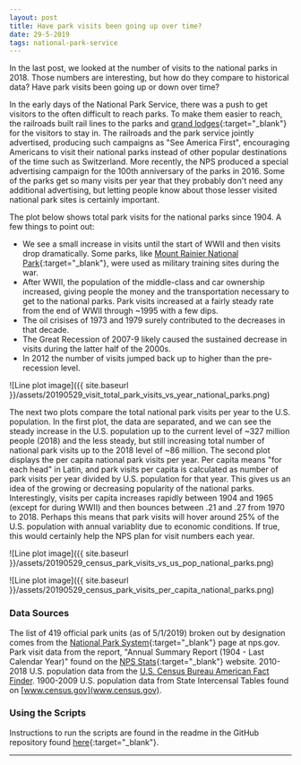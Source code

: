 ```yaml
---
layout: post
title: Have park visits been going up over time?
date: 29-5-2019
tags: national-park-service
---
```


In the last post, we looked at the number of visits to the national parks in 2018. Those numbers are interesting, but how do they compare to historical data? Have park visits been going up or down over time?

In the early days of the National Park Service, there was a push to get visitors to the often difficult to reach parks. To make them easier to reach, the railroads built rail lines to the parks and [grand lodges](https://en.wikipedia.org/wiki/Glacier_Park_Lodge){:target="_blank"} for the visitors to stay in. The railroads and the park service jointly advertised, producing such campaigns as "See America First", encouraging Americans to visit their national parks instead of other popular destinations of the time such as Switzerland. More recently, the NPS produced a special advertising campaign for the 100th anniversary of the parks in 2016. Some of the parks get so many visits per year that they probably don't need any additional advertising, but letting people know about those lesser visited national park sites is certainly important.

The plot below shows total park visits for the national parks since 1904. A few things to point out:
* We see a small increase in visits until the start of WWII and then visits drop dramatically. Some parks, like [Mount Rainier National Park](https://www.nps.gov/articles/mtrainierwwiitraining.htm){:target="_blank"}, were used as military training sites during the war.
* After WWII, the population of the middle-class and car ownership increased, giving people the money and the transportation necessary to get to the national parks. Park visits increased at a fairly steady rate from the end of WWII through ~1995 with a few dips.
* The oil crisises of 1973 and 1979 surely contributed to the decreases in that decade.
* The Great Recession of 2007-9 likely caused the sustained decrease in visits during the latter half of the 2000s.
* In 2012 the number of visits jumped back up to higher than the pre-recession level.

![Line plot image]({{ site.baseurl }}/assets/20190529_visit_total_park_visits_vs_year_national_parks.png)

The next two plots compare the total national park visits per year to the U.S. population.
In the first plot, the data are separated, and we can see the steady increase in the U.S. population up to the current level of ~327 million people (2018) and the less steady, but still increasing total number of national park visits up to the 2018 level of ~86 million.
The second plot displays the per capita national park visits per year. Per capita means "for each head" in Latin, and park visits per capita is calculated as number of park visits per year divided by U.S. population for that year. This gives us an idea of the growing or decreasing popularity of the national parks. Interestingly, visits per capita increases rapidly between 1904 and 1965 (except for during WWII) and then bounces between .21 and .27 from 1970 to 2018. Perhaps this means that park visits will hover around 25% of the U.S. population with annual variablity due to economic conditions. If true, this would certainly help the NPS plan for visit numbers each year.

![Line plot image]({{ site.baseurl }}/assets/20190529_census_park_visits_vs_us_pop_national_parks.png)

![Line plot image]({{ site.baseurl }}/assets/20190529_census_park_visits_per_capita_national_parks.png)

### Data Sources
The list of 419 official park units (as of 5/1/2019) broken out by designation comes from the [National Park System](https://www.nps.gov/aboutus/national-park-system.htm){:target="_blank"} page at nps.gov. Park visit data from the report, "Annual Summary Report (1904 - Last Calendar Year)" found on the [NPS Stats](https://irma.nps.gov/Stats/reports/national){:target="_blank"} website. 2010-2018 U.S. population data from the [U.S. Census Bureau American Fact Finder](https://factfinder.census.gov/faces/nav/jsf/pages/searchresults.xhtml?refresh=t). 1900-2009 U.S. population data from State Intercensal Tables found on [www.census.gov](www.census.gov).

### Using the Scripts
Instructions to run the scripts are found in the readme in the GitHub repository found [here](https://github.com/goodmorningdata/nps){:target="_blank"}.

---
